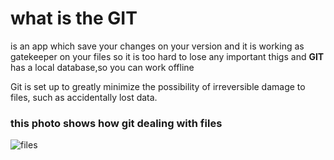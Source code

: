 # what is the GIT
is an app which save your changes on your version 
and it is working as gatekeeper on your files 
so it is too hard to lose any important thigs
and **GIT** has a local database,so you can work offline 


Git is set up to greatly minimize the possibility of irreversible damage to files, such as accidentally lost data. 
### this photo shows how git dealing with files
![files](https://blog.udemy.com/wp-content/uploads/2015/08/image006.png)
